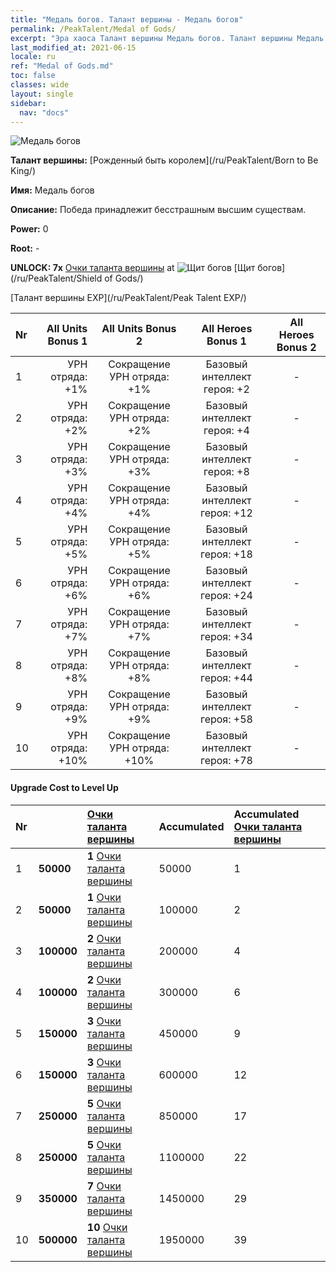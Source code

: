 ```yaml
---
title: "Медаль богов. Талант вершины - Медаль богов"
permalink: /PeakTalent/Medal of Gods/
excerpt: "Эра хаоса Талант вершины Медаль богов. Талант вершины Медаль богов. Медаль богов"
last_modified_at: 2021-06-15
locale: ru
ref: "Medal of Gods.md"
toc: false
classes: wide
layout: single
sidebar:
  nav: "docs"
---
```


  ![Медаль богов](/images/pt/talent_4503.png)

  **Талант вершины:** [Рожденный быть королем](/ru/PeakTalent/Born to Be King/)

  **Имя:** Медаль богов

  **Описание:** Победа принадлежит бесстрашным высшим существам.

  **Power:** 0

  **Root:** -

  **UNLOCK: 7x** [Очки таланта вершины](/ItemsRU/con_934/) at ![Щит богов](/images/pt/talent_4502.png) [Щит богов](/ru/PeakTalent/Shield of Gods/)

  [Талант вершины EXP](/ru/PeakTalent/Peak Talent EXP/)

  | Nr | All Units Bonus 1 | All Units Bonus 2 | All Heroes Bonus 1 | All Heroes Bonus 2 |
  |:---|--------------:|:-------------:|:-------------:|:-------------:|
  | 1 | УРН отряда: +1% | Сокращение УРН отряда: +1% | Базовый интеллект героя: +2 | - |
  | 2 | УРН отряда: +2% | Сокращение УРН отряда: +2% | Базовый интеллект героя: +4 | - |
  | 3 | УРН отряда: +3% | Сокращение УРН отряда: +3% | Базовый интеллект героя: +8 | - |
  | 4 | УРН отряда: +4% | Сокращение УРН отряда: +4% | Базовый интеллект героя: +12 | - |
  | 5 | УРН отряда: +5% | Сокращение УРН отряда: +5% | Базовый интеллект героя: +18 | - |
  | 6 | УРН отряда: +6% | Сокращение УРН отряда: +6% | Базовый интеллект героя: +24 | - |
  | 7 | УРН отряда: +7% | Сокращение УРН отряда: +7% | Базовый интеллект героя: +34 | - |
  | 8 | УРН отряда: +8% | Сокращение УРН отряда: +8% | Базовый интеллект героя: +44 | - |
  | 9 | УРН отряда: +9% | Сокращение УРН отряда: +9% | Базовый интеллект героя: +58 | - |
  | 10 | УРН отряда: +10% | Сокращение УРН отряда: +10% | Базовый интеллект героя: +78 | - |


#### Upgrade Cost to Level Up

  | Nr | <i class="fas fa-coins"/> | [Очки таланта вершины](/ItemsRU/con_934/) | Accumulated <i class="fas fa-coins"/> | Accumulated [Очки таланта вершины](/ItemsRU/con_934/) |
  |:---|:--------------|:-------------|:-------------|:-------------|
  | 1 | **50000** | **1** [Очки таланта вершины](/ItemsRU/con_934/) | 50000 | 1 |
  | 2 | **50000** | **1** [Очки таланта вершины](/ItemsRU/con_934/) | 100000 | 2 |
  | 3 | **100000** | **2** [Очки таланта вершины](/ItemsRU/con_934/) | 200000 | 4 |
  | 4 | **100000** | **2** [Очки таланта вершины](/ItemsRU/con_934/) | 300000 | 6 |
  | 5 | **150000** | **3** [Очки таланта вершины](/ItemsRU/con_934/) | 450000 | 9 |
  | 6 | **150000** | **3** [Очки таланта вершины](/ItemsRU/con_934/) | 600000 | 12 |
  | 7 | **250000** | **5** [Очки таланта вершины](/ItemsRU/con_934/) | 850000 | 17 |
  | 8 | **250000** | **5** [Очки таланта вершины](/ItemsRU/con_934/) | 1100000 | 22 |
  | 9 | **350000** | **7** [Очки таланта вершины](/ItemsRU/con_934/) | 1450000 | 29 |
  | 10 | **500000** | **10** [Очки таланта вершины](/ItemsRU/con_934/) | 1950000 | 39 |
